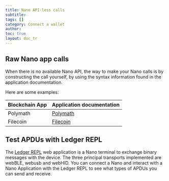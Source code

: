 ```yaml
---
title: Nano API-less calls 
subtitle:
tags: []
category: Connect a wallet
author:
toc: true
layout: doc_tr
---
```


## Raw Nano app calls

When there is no available Nano API, the way to make your Nano calls is by constructing the call yourself, by using the syntax information found in the application documentation.

Here are some examples:

| Blockchain App | Application documentation |
|-------------|--------------| 
| Polymath | [Polymath](https://github.com/LedgerHQ/app-polymesh/blob/master/docs/APDUSPEC.md) | 
| Filecoin | [Filecoin](https://github.com/LedgerHQ/app-filecoin/blob/master/docs/APDUSPEC.md) | 



## Test APDUs with Ledger REPL

The [Ledger REPL](https://repl.ledger.tools/) web application is a Nano terminal to exchange binary messages with the device. The three principal transports implemented are webBLE, webusb and webHID. You can connect a Nano and interact with a Nano Application with the Ledger REPL to see what types of APDUs you can send and receive. 